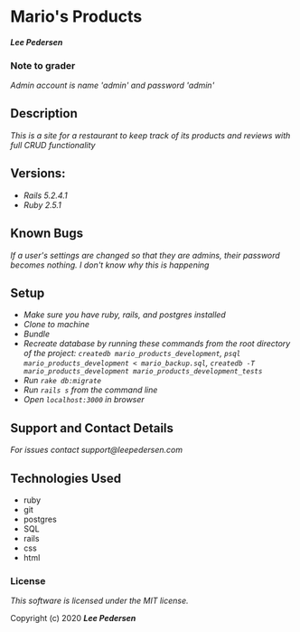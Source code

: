 # Mario's Products

#### _Lee Pedersen_

### **Note to grader**

_Admin account is name 'admin' and password 'admin'_


## Description

_This is a site for a restaurant to keep track of its products and reviews with full CRUD functionality_

## Versions:
* _Rails 5.2.4.1_
* _Ruby 2.5.1_

## Known Bugs
_If a user's settings are changed so that they are admins, their password becomes nothing. I don't know why this is happening_

## Setup
* _Make sure you have ruby, rails, and postgres installed_
* _Clone to machine_
* _Bundle_
* _Recreate database by running these commands from the root directory of the project: `createdb mario_products_development`, `psql mario_products_development < mario_backup.sql`, `createdb -T mario_products_development mario_products_development_tests`_
* _Run `rake db:migrate`_
* _Run `rails s` from the command line_
* _Open `localhost:3000` in browser_

## Support and Contact Details
_For issues contact support@leepedersen.com_

## Technologies Used
* ruby
* git
* postgres
* SQL
* rails
* css
* html

### License
*This software is licensed under the MIT license.*

Copyright (c) 2020 **_Lee Pedersen_**
